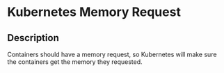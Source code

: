 # Kubernetes Memory Request

## Description

Containers should have a memory request, so Kubernetes will make sure the containers get the memory they requested.
